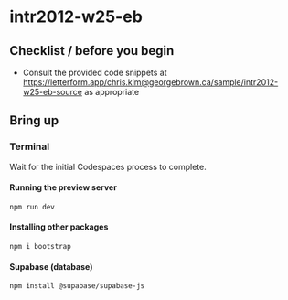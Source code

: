 # intr2012-w25-eb

## Checklist / before you begin

- Consult the provided code snippets at https://letterform.app/chris.kim@georgebrown.ca/sample/intr2012-w25-eb-source as appropriate

## Bring up

### Terminal

Wait for the initial Codespaces process to complete.

#### Running the preview server

```
npm run dev
```

#### Installing other packages

```
npm i bootstrap
```

#### Supabase (database)

```
npm install @supabase/supabase-js
```